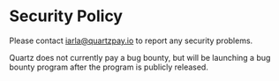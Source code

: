# Security Policy

Please contact [iarla@quartzpay.io](mailto:iarla@quartzpay.io) to report any security problems.

Quartz does not currently pay a bug bounty, but will be launching a bug bounty program after the program is publicly released.
